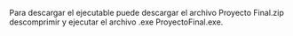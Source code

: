 Para descargar el ejecutable puede descargar el archivo Proyecto Final.zip descomprimir y ejecutar el archivo .exe ProyectoFinal.exe.
